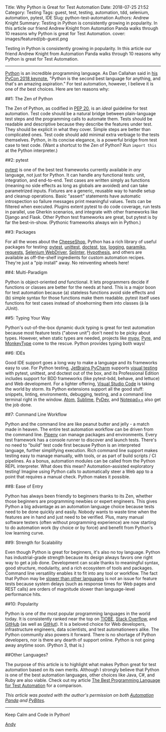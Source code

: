 Title: Why Python is Great for Test Automation
Date: 2018-07-25 21:52
Category: Testing
Tags: guest, test, testing, automation, tdd, selenium, automation, pytest, IDE
Slug: python-test-automation
Authors: Andrew Knight
Summary: Testing in Python is consistently growing in popularity. In this article our friend Andrew Knight from Automation Panda walks through 10 reasons why Python is great for Test Automation.
cover: images/featured/pb-guest.png

Testing in Python is consistently growing in popularity. In this article our friend Andrew Knight from Automation Panda walks through 10 reasons why Python is great for Test Automation.

----------------

[Python](http://automationpanda.com/python/) is an incredible programming language. As Dan Callahan said in [his PyCon 2018 keynote](https://youtu.be/ITksU31c1WY?t=409), "Python is the second best language for anything, and that's an amazing aspiration." For test automation, however, I believe it is one of _the_ best choices. Here are ten reasons why:

##1: The Zen of Python

The Zen of Python, as codified in [PEP 20](https://www.python.org/dev/peps/pep-0020/), is an _ideal_ guideline for test automation. Test code should be a natural bridge between plain-language test steps and the programming calls to automate them. Tests should be readable and descriptive because they describe the features under test. They should be explicit in what they cover. Simple steps are better than complicated ones. Test code should add minimal extra verbiage to the tests themselves. Python, in its concise elegance, is a powerful bridge from test case to test code. (Want a shortcut to the Zen of Python? Run `import this` at the Python interpreter.)
<br>

##2: pytest

[pytest](http://automationpanda.com/2017/03/14/python-testing-101-pytest/) is one of the best test frameworks currently available in _any_ language, not just for Python. It can handle any functional tests: unit, integration, and end-to-end. Test cases are written simply as functions (meaning no side effects as long as globals are avoided) and can take parametrized inputs. Fixtures are a generic, reusable way to handle setup and cleanup operations. Basic "assert" statements have automatic introspection so failure messages print meaningful values. Tests can be filtered when executed. Plugins extent pytest to do code coverage, run tests in parallel, use Gherkin scenarios, and integrate with other frameworks like Django and Flask. Other Python test frameworks are great, but pytest is by far the best-in-show. (Pythonic frameworks always win in Python.)
<br>

##3: Packages

For all the woes about the [CheeseShop](https://wiki.python.org/moin/CheeseShop), Python has a rich library of useful packages for testing: [pytest](https://docs.pytest.org/en/latest/), [unittest](https://docs.python.org/3/library/unittest.html), [doctest](https://docs.python.org/3/library/doctest.html), [tox](https://tox.readthedocs.io/en/latest/), [logging](https://docs.python.org/3/library/logging.html), [paramiko](http://www.paramiko.org/), [requests](http://docs.python-requests.org/en/master/), [Selenium WebDriver](https://www.seleniumhq.org/projects/webdriver/), [Splinter](https://splinter.readthedocs.io/en/latest/), [Hypothesis](https://hypothesis.readthedocs.io/en/latest/index.html), and others are available as off-the-shelf ingredients for custom automation recipes. They're just a "pip install" away. No reinventing wheels here!
<br>

##4: Multi-Paradigm

Python is object-oriented _and_ functional. It lets programmers decide if functions or classes are better for the needs at hand. This is a major boon for test automation because (a) stateless functions avoid side effects and (b) simple syntax for those functions make them readable. pytest itself uses functions for test cases instead of shoehorning them into classes (à la JUnit).
<br>

##5: Typing Your Way

Python's out-of-the-box dynamic duck typing is great for test automation because most feature tests ("above unit") don't need to be picky about types. However, when static types are needed, projects like [mypy](http://mypy-lang.org/), [Pyre](https://pyre-check.org/), and [MonkeyType](https://github.com/Instagram/MonkeyType) come to the rescue. Python provides typing both ways!
<br>

##6: IDEs

Good IDE support goes a long way to make a language and its frameworks easy to use. For Python testing, [JetBrains PyCharm](https://www.jetbrains.com/pycharm/) supports [visual testing](https://www.youtube.com/watch?v=FjojZxDZscQ) with pytest, unittest, and doctest out of the box, and its Professional Edition includes support for BDD frameworks (like pytest-bdd, behave, and lettuce) and Web development. For a lighter offering, [Visual Studio Code](https://code.visualstudio.com/docs/languages/python) is taking the world by storm. Its Python extensions support all the good stuff: snippets, linting, environments, debugging, testing, and a command line terminal right in the window. [Atom](https://atom.io/), [Sublime](https://www.sublimetext.com/), [PyDev](http://www.pydev.org/), and [Notepad++](https://notepad-plus-plus.org/) also get the job done.
<br>

##7: Command Line Workflow

Python and the command line are like peanut butter and jelly - a match made in heaven. The entire test automation workflow can be driven from the command line. [Pipenv](http://automationpanda.com/2018/04/16/pipenv-python-packagement-for-champions/) can manage packages and environments. Every test framework has a console runner to discover and launch tests. There's no need to "build" test code first because Python is an interpreted language, further simplifying execution. Rich command line support makes testing easy to manage manually, with tools, or as part of build scripts / CI pipelines. As a bonus, automation modules can be called from the Python REPL interpreter. What does this mean? Automation-assisted exploratory testing! Imagine using Python calls to automatically steer a Web app to a point that requires a manual check. Python makes it possible.
<br>

##8: Ease of Entry

Python has always been friendly to beginners thanks to its Zen, whether those beginners are programming newbies or expert engineers. This gives Python a big advantage as an automation language choice because tests need to be done quickly and easily. Nobody wants to waste time when the features are in hand and just need to be verified. Plus, many manual software testers (often without programming experience) are now starting to do automation work (by choice or by force) and benefit from Python's low learning curve.
<br>

##9: Strength for Scalability

Even though Python is great for beginners, it's also no toy language. Python has industrial-grade strength because its design always favors one right way to get a job done. Development can scale thanks to meaningful syntax, good structure, modularity, and a rich ecosystem of tools and packages. Command line versatility enables it to fit into any tool or workflow. The fact that Python may be [slower than other languages](https://medium.com/@anthonypjshaw/why-is-python-so-slow-e5074b6fe55b) is not an issue for feature tests because system delays (such as response times for Web pages and REST calls) are orders of magnitude slower than language-level performance hits.
<br>

##10: Popularity

Python is one of _the_ most popular programming languages in the world today. It is consistently ranked near the top on [TIOBE](https://www.tiobe.com/tiobe-index/), [Stack Overflow](https://insights.stackoverflow.com/survey/2018/), and [GitHub](https://octoverse.github.com/) (as well as [GitHut](http://githut.info/)). It is a beloved choice for Web developers, infrastructure engineers, data scientists, and test automationeers alike. The Python community also powers it forward. There is no shortage of Python developers, nor is there any dearth of support online. Python is not going away anytime soon. (Python 3, that is.)
<br>

##Other Languages?

The purpose of this article is to highlight what makes Python great for test automation based on its own merits. Although I strongly believe that Python is one of the best automation languages, other choices like Java, C#, and Ruby are also viable. Check out my article [The Best Programming Language for Test Automation](http://automationpanda.com/2017/01/21/the-best-programming-language-for-test-automation/) for a comparison.  
  
_This article was posted with the author's permission on both [Automation Panda](https://automationpanda.com/) and [PyBites](https://pybit.es/)._

---
Keep Calm and Code in Python!

[Andy](pages/guests.html#andrewknight)
